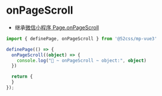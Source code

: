 # onPageScroll

* 继承[微信小程序 Page.onPageScroll](https://developers.weixin.qq.com/miniprogram/dev/reference/api/Page.html#onPageScroll-Object-object)

```ts
import { definePage, onPageScroll } from '@52css/mp-vue3'

definePage(() => {
  onPageScroll((object) => {
    console.log("🚀 ~ onPageScroll ~ object:", object)
  })

  return {
  }
});
```